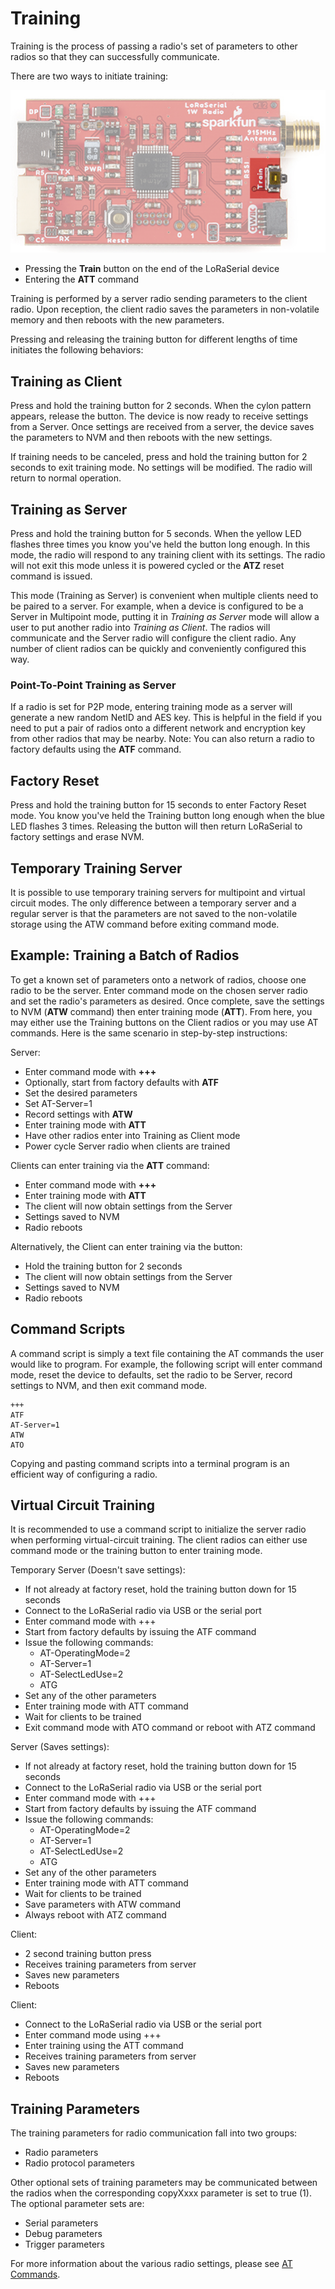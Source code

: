 # Training

Training is the process of passing a radio's set of parameters to other radios so that they can successfully communicate.

There are two ways to initiate training:

![Training button on LoRaSerial](Original/SparkFun_LoRaSerial_-_Train.png)

* Pressing the **Train** button on the end of the LoRaSerial device
* Entering the **ATT** command

Training is performed by a server radio sending parameters to the client radio. Upon reception, the client radio saves the parameters in non-volatile memory and then reboots with the new parameters.

Pressing and releasing the training button for different lengths of time initiates the following behaviors:

## Training as Client

Press and hold the training button for 2 seconds. When the cylon pattern appears, release the button. The device is now ready to receive settings from a Server. Once settings are received from a server, the device saves the parameters to NVM and then reboots with the new settings.

If training needs to be canceled, press and hold the training button for 2 seconds to exit training mode. No settings will be modified. The radio will return to normal operation.

## Training as Server

Press and hold the training button for 5 seconds. When the yellow LED flashes three times you know you've held the button long enough. In this mode, the radio will respond to any training client with its settings. The radio will not exit this mode unless it is powered cycled or the **ATZ** reset command is issued.

This mode (Training as Server) is convenient when multiple clients need to be paired to a server. For example, when a device is configured to be a Server in Multipoint mode, putting it in *Training as Server* mode will allow a user to put another radio into *Training as Client*. The radios will communicate and the Server radio will configure the client radio. Any number of client radios can be quickly and conveniently configured this way.

### Point-To-Point Training as Server

If a radio is set for P2P mode, entering training mode as a server will generate a new random NetID and AES key. This is helpful in the field if you need to put a pair of radios onto a different network and encryption key from other radios that may be nearby. Note: You can also return a radio to factory defaults using the **ATF** command.

## Factory Reset

Press and hold the training button for 15 seconds to enter Factory Reset mode. You know you've held the Training button long enough when the blue LED flashes 3 times. Releasing the button will then return LoRaSerial to factory settings and erase NVM.

## Temporary Training Server

It is possible to use temporary training servers for multipoint and virtual circuit modes. The only difference between a temporary server and a regular server is that the parameters are not saved to the non-volatile storage using the ATW command before exiting command mode.

## Example: Training a Batch of Radios

To get a known set of parameters onto a network of radios, choose one radio to be the server. Enter command mode on the chosen server radio and set the radio's parameters as desired. Once complete, save the settings to NVM (**ATW** command) then enter training mode (**ATT**). From here, you may either use the Training buttons on the Client radios or you may use AT commands. Here is the same scenario in step-by-step instructions:

Server:

* Enter command mode with **+++**
* Optionally, start from factory defaults with **ATF**
* Set the desired parameters
* Set AT-Server=1
* Record settings with **ATW**
* Enter training mode with **ATT**
* Have other radios enter into Training as Client mode
* Power cycle Server radio when clients are trained

Clients can enter training via the **ATT** command:

* Enter command mode with **+++**
* Enter training mode with **ATT**
* The client will now obtain settings from the Server
* Settings saved to NVM
* Radio reboots

Alternatively, the Client can enter training via the button:

* Hold the training button for 2 seconds
* The client will now obtain settings from the Server
* Settings saved to NVM
* Radio reboots

## Command Scripts

A command script is simply a text file containing the AT commands the user would like to program. For example, the following script will enter command mode, reset the device to defaults, set the radio to be Server, record settings to NVM, and then exit command mode.

    +++
    ATF
    AT-Server=1
    ATW
    ATO

Copying and pasting command scripts into a terminal program is an efficient way of configuring a radio.

## Virtual Circuit Training

It is recommended to use a command script to initialize the server radio when performing virtual-circuit training. The client radios can either use command mode or the training button to enter training mode.

Temporary Server (Doesn't save settings):

* If not already at factory reset, hold the training button down for 15 seconds
* Connect to the LoRaSerial radio via USB or the serial port
* Enter command mode with +++
* Start from factory defaults by issuing the ATF command
* Issue the following commands:
  * AT-OperatingMode=2
  * AT-Server=1
  * AT-SelectLedUse=2
  * ATG
* Set any of the other parameters
* Enter training mode with ATT command
* Wait for clients to be trained
* Exit command mode with ATO command or reboot with ATZ command

Server (Saves settings):

* If not already at factory reset, hold the training button down for 15 seconds
* Connect to the LoRaSerial radio via USB or the serial port
* Enter command mode with +++
* Start from factory defaults by issuing the ATF command
* Issue the following commands:
  * AT-OperatingMode=2
  * AT-Server=1
  * AT-SelectLedUse=2
  * ATG
* Set any of the other parameters
* Enter training mode with ATT command
* Wait for clients to be trained
* Save parameters with ATW command
* Always reboot with ATZ command

Client:

* 2 second training button press
* Receives training parameters from server
* Saves new parameters
* Reboots

Client:
* Connect to the LoRaSerial radio via USB or the serial port
* Enter command mode using +++
* Enter training using the ATT command
* Receives training parameters from server
* Saves new parameters
* Reboots

## Training Parameters

The training parameters for radio communication fall into two groups:

* Radio parameters
* Radio protocol parameters

Other optional sets of training parameters may be communicated between the radios when the corresponding copyXxxx parameter is set to true (1). The optional parameter sets are:

* Serial parameters
* Debug parameters
* Trigger parameters

For more information about the various radio settings, please see [AT Commands]().